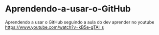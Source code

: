 # Aprendendo-a-usar-o-GitHub
Aprendendo a usar o GitHub seguindo a aula do dev aprender no youtube 
https://www.youtube.com/watch?v=kB5e-gTAl_s
